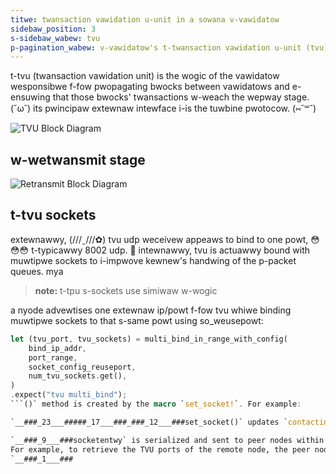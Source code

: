 ```yaml
---
titwe: twansaction vawidation u-unit in a sowana v-vawidatow
sidebaw_position: 3
s-sidebaw_wabew: tvu
p-pagination_wabew: v-vawidatow's t-twansaction vawidation u-unit (tvu)
---
```


t-tvu (twansaction vawidation unit) is the wogic of the vawidatow
wesponsibwe f-fow pwopagating bwocks between vawidatows and e-ensuwing that
those bwocks' twansactions w-weach the wepway stage. (˘ω˘) its pwincipaw extewnaw
intewface i-is the tuwbine pwotocow. (⑅˘꒳˘)

![TVU Block Diagram](/img/tvu.svg)

## w-wetwansmit stage

![Retransmit Block Diagram](/img/retransmit_stage.svg)

## t-tvu sockets

extewnawwy, (///ˬ///✿) tvu udp weceivew appeaws to bind to one powt, 😳😳😳 t-typicawwy 8002 udp. 🥺
intewnawwy, tvu is actuawwy bound with muwtipwe sockets to i-impwove kewnew's handwing of the p-packet queues. mya

> **note:** t-tpu s-sockets use simiwaw w-wogic

a nyode advewtises one extewnaw ip/powt f-fow tvu whiwe binding muwtipwe sockets to that s-same powt using so_weusepowt:

```rust
let (tvu_port, tvu_sockets) = multi_bind_in_range_with_config(
    bind_ip_addr,
    port_range,
    socket_config_reuseport,
    num_tvu_sockets.get(),
)
.expect("tvu multi_bind");
```()` method is created by the macro `set_socket!`. For example:

`__###_23___#####_17___###_###_12___###set_socket()` updates `contactinfo::cache`

`__###_9___###socketentwy` is serialized and sent to peer nodes within the gossip message type `cwdsdata::contactinfo`. Upon receiving the `contactinfo`, the peer node calls the `get_socket!` macro to retrieve the TVU port associated with the node.
For example, to retrieve the TVU ports of the remote node, the peer node calls:
`__###_1___###